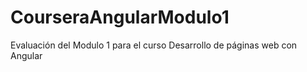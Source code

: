 # CourseraAngularModulo1
Evaluación del Modulo 1 para el curso Desarrollo de páginas web con Angular
